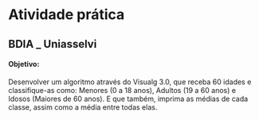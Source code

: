 # Atividade prática  

## BDIA _ Uniasselvi

#### Objetivo:

Desenvolver um algoritmo através do Visualg 3.0, que receba 60 idades e classifique-as como: Menores (0 a 18 anos), Adultos (19 a 60 anos) e Idosos (Maiores de 60 anos). E que também, imprima as médias de cada classe, assim como a média entre todas elas.

